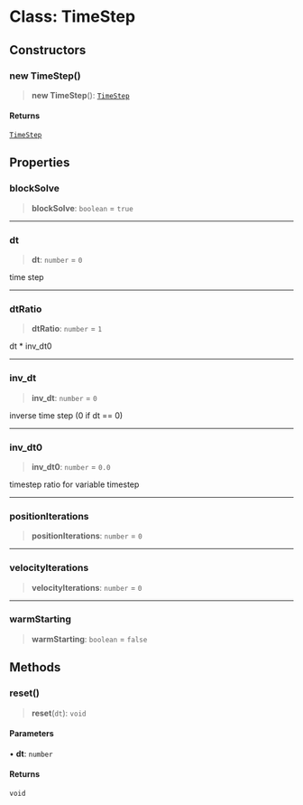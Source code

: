 # Class: TimeStep

## Constructors

### new TimeStep()

> **new TimeStep**(): [`TimeStep`](/api/classes/TimeStep)

#### Returns

[`TimeStep`](/api/classes/TimeStep)

## Properties

### blockSolve

> **blockSolve**: `boolean` = `true`

***

### dt

> **dt**: `number` = `0`

time step

***

### dtRatio

> **dtRatio**: `number` = `1`

dt * inv_dt0

***

### inv\_dt

> **inv\_dt**: `number` = `0`

inverse time step (0 if dt == 0)

***

### inv\_dt0

> **inv\_dt0**: `number` = `0.0`

timestep ratio for variable timestep

***

### positionIterations

> **positionIterations**: `number` = `0`

***

### velocityIterations

> **velocityIterations**: `number` = `0`

***

### warmStarting

> **warmStarting**: `boolean` = `false`

## Methods

### reset()

> **reset**(`dt`): `void`

#### Parameters

• **dt**: `number`

#### Returns

`void`

